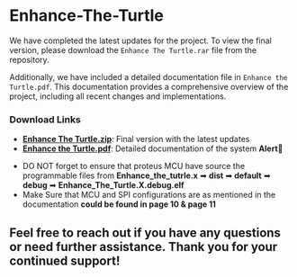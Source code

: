 # Enhance-The-Turtle

We have completed the latest updates for the project. To view the final version, please download the `Enhance The Turtle.rar` file from the repository.

Additionally, we have included a detailed documentation file in `Enhance the Turtle.pdf`. This documentation provides a comprehensive overview of the project, including all recent changes and implementations.

### Download Links

- **[Enhance The Turtle.zip](https://github.com/christina2003/Enhance-The-Turtle/blob/main/Enhance%20The%20Turtle.rar)**: Final version with the latest updates
- **[Enhance the Turtle.pdf](https://github.com/christina2003/Enhance-The-Turtle/blob/main/Enhance%20The%20Turtle%20Documentation.pdf)**: Detailed documentation of the system
**Alert🔔**
* DO NOT forget to ensure that proteus MCU have source the programmable files from **Enhance_the_tutrle.x** ➡ **dist** ➡ **default** ➡ **debug** ➡ **Enhance_The_Turtle.X.debug.elf**
* Make Sure that MCU and SPI configurations are as mentioned in the documentation **could be found in page 10 & page 11**

## Feel free to reach out if you have any questions or need further assistance. Thank you for your continued support! 
